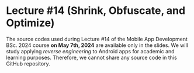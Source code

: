 # Lecture #14  (Shrink, Obfuscate, and Optimize)
The source codes used during Lecture #14 of the Mobile App Development BSc. 2024 course **on May 7th, 2024** are available only in the slides. We will study applying _reverse engineering_ to Android apps for academic and learning purposes. Therefore, we cannot share any source code in this GitHub repository.